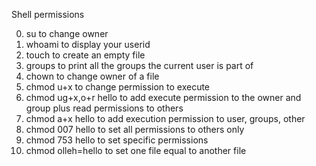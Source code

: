 Shell permissions

0. su to change owner
1. whoami to display your userid   
2. touch to create an empty file
3. groups to print all the groups the current user is part of
4. chown to change owner of a file
5. chmod u+x to change permission to execute
6. chmod ug+x,o+r hello to add execute permission to the owner and group plus read permissions to others
7. chmod a+x hello to add execution permission to user, groups, other
8. chmod 007 hello to set all permissions to others only
9. chmod 753 hello to set specific permissions
10. chmod olleh=hello to set one file equal to another file